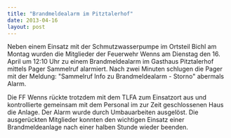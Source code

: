 ```yaml
---
title: "Brandmeldealarm im Pitztalerhof"
date: 2013-04-16
layout: post
---
```


Neben einem Einsatz mit der Schmutzwasserpumpe im Ortsteil Bichl am Montag wurden die Mitglieder der Feuerwehr Wenns am Dienstag den 16. April um 12:10 Uhr zu einem Brandmeldealarm im Gasthaus Pitztalerhof mittels Pager Sammelruf alarmiert. Nach zwei Minuten schlugen die Pager mit der Meldung: "Sammelruf Info zu Brandmeldealarm - Storno" abermals Alarm.

Die FF Wenns rückte trotzdem mit dem TLFA zum Einsatzort aus und kontrollierte gemeinsam mit dem Personal im zur Zeit geschlossenen Haus die Anlage. Der Alarm wurde durch Umbauarbeiten ausgelöst. Die ausgerückten Mitglieder konnten den wichtigen Einsatz einer Brandmeldeanlage nach einer halben Stunde wieder beenden.